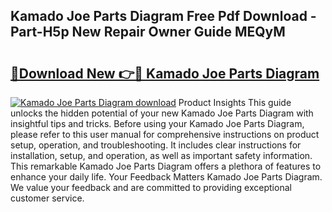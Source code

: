 ## Kamado Joe Parts Diagram Free Pdf Download - Part-H5p New Repair Owner Guide MEQyM

# <h2><a href="http://dfhplan.blite.top/?on=Kamado+Joe+Parts+Diagram">🔗Download New 👉🔴 Kamado Joe Parts Diagram</a></h2>

[![Kamado Joe Parts Diagram download](https://i.imgur.com/lujVjoI.png)](http://dfhplan.blite.top/?on=Kamado+Joe+Parts+Diagram)
Product Insights This guide unlocks the hidden potential of your new Kamado Joe Parts Diagram with insightful tips and tricks. Before using your Kamado Joe Parts Diagram, please refer to this user manual for comprehensive instructions on product setup, operation, and troubleshooting. It includes clear instructions for installation, setup, and operation, as well as important safety information. This remarkable Kamado Joe Parts Diagram offers a plethora of features to enhance your daily life. Your Feedback Matters Kamado Joe Parts Diagram. We value your feedback and are committed to providing exceptional customer service.
